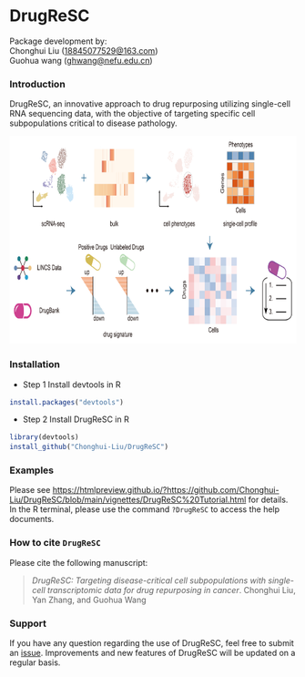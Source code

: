 # DrugReSC
 Package development by: <br>Chonghui Liu (18845077529@163.com) <br>Guohua wang (ghwang@nefu.edu.cn)
 
 ### Introduction ###
 DrugReSC, an innovative approach to drug repurposing utilizing single-cell RNA sequencing data, with the objective of targeting specific cell subpopulations critical to disease pathology.

<p align="center">
<img src=workflow.png height="365" width="890">
</p>

### Installation ###
* Step 1 Install devtools in R
```R
install.packages("devtools")
```
* Step 2 Install DrugReSC in R
```R
library(devtools)
install_github("Chonghui-Liu/DrugReSC")
```

### Examples ###
Please see https://htmlpreview.github.io/?https://github.com/Chonghui-Liu/DrugReSC/blob/main/vignettes/DrugReSC%20Tutorial.html for details. In the R terminal, please use the command `?DrugReSC` to access the help documents.

### How to cite `DrugReSC` ###
Please cite the following manuscript:
> *DrugReSC: Targeting disease-critical cell subpopulations with single-cell transcriptomic data for drug repurposing in cancer*. 
Chonghui Liu, Yan Zhang, and Guohua Wang<br />

### Support ##
If you have any question regarding the use of DrugReSC, feel free to submit an [issue](https://github.com/Chonghui-Liu/DrugReSC/issues).
Improvements and new features of DrugReSC will be updated on a regular basis.

